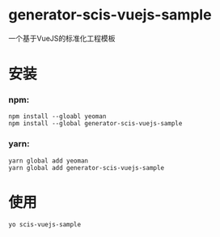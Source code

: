 # generator-scis-vuejs-sample
一个基于VueJS的标准化工程模板

# 安装

### npm:
```
npm install --gloabl yeoman
npm install --global generator-scis-vuejs-sample
```
### yarn:
```
yarn global add yeoman
yarn global add generator-scis-vuejs-sample
```

# 使用
```
yo scis-vuejs-sample
```
